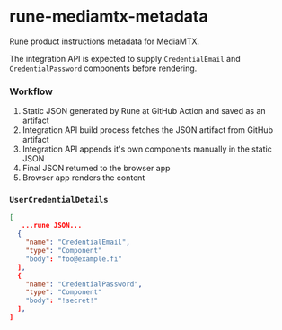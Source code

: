 # rune-mediamtx-metadata

Rune product instructions metadata for MediaMTX.

The integration API is expected to supply `CredentialEmail` and `CredentialPassword` components before rendering.

### Workflow

1. Static JSON generated by Rune at GitHub Action and saved as an artifact
2. Integration API build process fetches the JSON artifact from GitHub artifact
3. Integration API appends it's own components manually in the static JSON
4. Final JSON returned to the browser app
5. Browser app renders the content

### `UserCredentialDetails`

```json
[
   ...rune JSON...
  {
    "name": "CredentialEmail",
    "type": "Component"
    "body": "foo@example.fi"
  ],
  {
    "name": "CredentialPassword",
    "type": "Component"
    "body": "!secret!"
  ],
]
```
